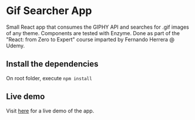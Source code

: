 # Gif Searcher App

Small React app that consumes the GIPHY API and searches for .gif images of any theme. Components are tested with Enzyme. Done as part of the "React: from Zero to Expert" course imparted by Fernando Herrera @ Udemy.

## Install the dependencies

On root folder, execute `npm install`

## Live demo

Visit [here](https://germanreyga.github.io/gif-searcher/) for a live demo of the app.
